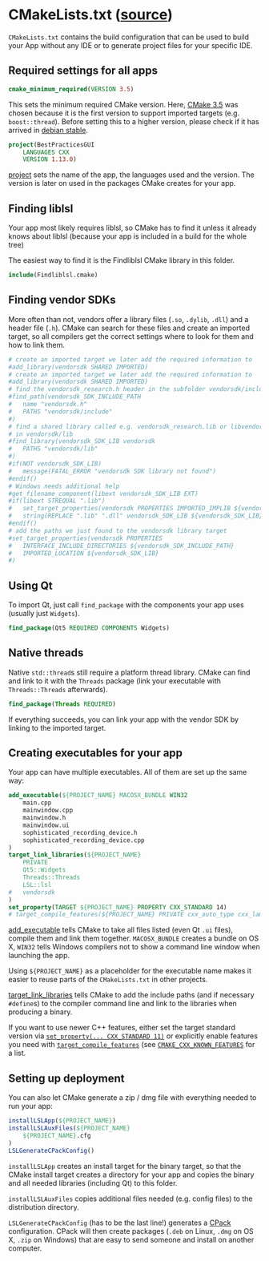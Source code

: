 # CMakeLists.txt ([source](../appskeleton/CMakeLists.txt))

`CMakeLists.txt` contains the build configuration that can be used to build
your App without any IDE or to generate project files for your specific IDE.

## Required settings for all apps

``` cmake
cmake_minimum_required(VERSION 3.5)
```

This sets the minimum required CMake version.
Here, [CMake 3.5](https://cmake.org/cmake/help/latest/release/3.5.html#modules)
was chosen because it is the first version to support imported targets
(e.g. `boost::thread`). Before setting this to a higher version, please check
if it has arrived in [debian stable](https://packages.debian.org/stable/cmake).

``` cmake
project(BestPracticesGUI
	LANGUAGES CXX
	VERSION 1.13.0)
```

[project](https://cmake.org/cmake/help/latest/command/project.html) sets the
name of the app, the languages used and the version. The version is later on
used in the packages CMake creates for your app.

## Finding liblsl

Your app most likely requires liblsl, so CMake has to find it unless it already
knows about liblsl (because your app is included in a build for the whole tree)

The easiest way to find it is the Findliblsl CMake library in this folder.

``` cmake
include(Findliblsl.cmake)
```

## Finding vendor SDKs

More often than not, vendors offer a library files (`.so`, `.dylib`, `.dll`)
and a header file (`.h`). CMake can search for these files and create an
imported target, so all compilers get the correct settings where to look for
them and how to link them.

``` cmake
# create an imported target we later add the required information to
#add_library(vendorsdk SHARED IMPORTED)
# create an imported target we later add the required information to
#add_library(vendorsdk SHARED IMPORTED)
# find the vendorsdk_research.h header in the subfolder vendorsdk/include
#find_path(vendorsdk_SDK_INCLUDE_PATH
#	name "vendorsdk.h"
#	PATHS "vendorsdk/include"
#)
# find a shared library called e.g. vendorsdk_research.lib or libvendorsdk_research.so
# in vendorsdk/lib
#find_library(vendorsdk_SDK_LIB vendorsdk
#	PATHS "vendorsdk/lib"
#)
#if(NOT vendorsdk_SDK_LIB)
#	message(FATAL_ERROR "vendorsdk SDK library not found")
#endif()
# Windows needs additional help
#get_filename_component(libext vendorsdk_SDK_LIB EXT)
#if(libext STREQUAL ".lib")
#	set_target_properties(vendorsdk PROPERTIES IMPORTED_IMPLIB ${vendorsdk_SDK_LIB})
#	string(REPLACE ".lib" ".dll" vendorsdk_SDK_LIB ${vendorsdk_SDK_LIB})
#endif()
# add the paths we just found to the vendorsdk library target
#set_target_properties(vendorsdk PROPERTIES
#	INTERFACE_INCLUDE_DIRECTORIES ${vendorsdk_SDK_INCLUDE_PATH}
#	IMPORTED_LOCATION ${vendorsdk_SDK_LIB}
#)
```

## Using Qt

To import Qt, just call `find_package` with the components your app uses
(usually just `Widgets`).

``` cmake
find_package(Qt5 REQUIRED COMPONENTS Widgets)
```

## Native threads

Native `std::thread`s still require a platform thread library. CMake
can find and link to it with the `Threads` package (link your executable with
`Threads::Threads` afterwards).

``` cmake
find_package(Threads REQUIRED)
```

If everything succeeds, you can link your app with the vendor SDK
by linking to the imported target.

## Creating executables for your app

Your app can have multiple executables. All of them are set up the same way:

``` cmake
add_executable(${PROJECT_NAME} MACOSX_BUNDLE WIN32
	main.cpp
	mainwindow.cpp
	mainwindow.h
	mainwindow.ui
	sophisticated_recording_device.h
	sophisticated_recording_device.cpp
)
target_link_libraries(${PROJECT_NAME}
	PRIVATE
	Qt5::Widgets
	Threads::Threads
	LSL::lsl
#	vendorsdk
)
set_property(TARGET ${PROJECT_NAME} PROPERTY CXX_STANDARD 14)
# target_compile_features(${PROJECT_NAME} PRIVATE cxx_auto_type cxx_lambda_init_captures)
```

[add_executable](https://cmake.org/cmake/help/latest/command/add_executable.html)
tells CMake to take all files listed (even Qt `.ui` files), compile them and
link them together. `MACOSX_BUNDLE` creates a bundle on OS X, `WIN32` tells
Windows compilers not to show a command line window when launching the app.

Using `${PROJECT_NAME}` as a placeholder for the executable name  makes it easier
to reuse parts of the `CMakeLists.txt` in other projects.

[target_link_libraries](https://cmake.org/cmake/help/latest/command/target_link_libraries.html)
tells CMake to add the include paths (and if necessary `#define`s) to the
compiler command line and link to the libraries when producing a binary.

If you want to use newer C++ features, either set the target standard version via
[`set_property(... CXX_STANDARD 11)`](https://cmake.org/cmake/help/latest/prop_tgt/CXX_STANDARD.html)
or explicitly enable features you need with 
[`target_compile_features`](https://cmake.org/cmake/help/latest/command/target_link_libraries.html)
(see [`CMAKE_CXX_KNOWN_FEATURES`](https://cmake.org/cmake/help/latest/prop_gbl/CMAKE_CXX_KNOWN_FEATURES.html#prop_gbl:CMAKE_CXX_KNOWN_FEATURES)
for a list.

## Setting up deployment

You can also let CMake generate a zip / dmg file with everything needed to run
your app:

``` cmake
installLSLApp(${PROJECT_NAME})
installLSLAuxFiles(${PROJECT_NAME}
	${PROJECT_NAME}.cfg
)
LSLGenerateCPackConfig()
```

`installLSLApp` creates an install target for the binary target, so that the
CMake install target creates a directory for your app and copies the binary
and all needed libraries (including Qt) to this folder.

`installLSLAuxFiles` copies additional files needed (e.g. config files) to the
distribution directory.

`LSLGenerateCPackConfig` (has to be the last line!) generates a
[CPack](https://cmake.org/Wiki/CMake:Packaging_With_CPack) configuration.
CPack will then create packages (`.deb` on Linux, `.dmg` on OS X, `.zip` on
Windows) that are easy to send someone and install on another computer.

